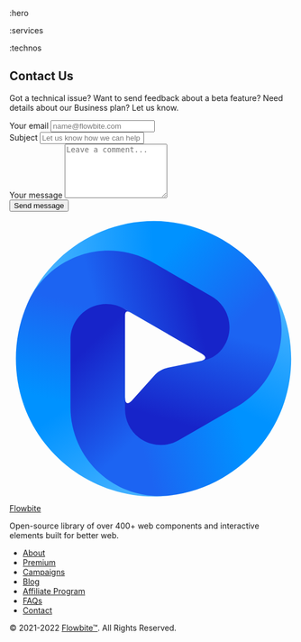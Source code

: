 :hero

:services

:technos

<section>
  <div class="py-8 lg:py-16 px-4 mx-auto max-w-screen-md">
      <h2 class="mb-4 text-4xl tracking-tight font-extrabold text-center text-gray-900 dark:text-white">Contact Us</h2>
      <p class="mb-8 lg:mb-16 font-light text-center text-gray-500 dark:text-gray-400 sm:text-xl">Got a technical issue? Want to send feedback about a beta feature? Need details about our Business plan? Let us know.</p>
      <form action="#" class="space-y-8">
          <div>
              <label for="email" class="block mb-2 text-sm font-medium text-gray-900 dark:text-gray-300">Your email</label>
              <input type="email" id="email" class="shadow-sm bg-gray-50 border border-gray-300 text-gray-900 text-sm rounded-lg focus:ring-primary-500 focus:border-primary-500 block w-full p-2.5 dark:bg-gray-700 dark:border-gray-600 dark:placeholder-gray-400 dark:text-white dark:focus:ring-primary-500 dark:focus:border-primary-500 dark:shadow-sm-light" placeholder="name@flowbite.com" required>
          </div>
          <div>
              <label for="subject" class="block mb-2 text-sm font-medium text-gray-900 dark:text-gray-300">Subject</label>
              <input type="text" id="subject" class="block p-3 w-full text-sm text-gray-900 bg-gray-50 rounded-lg border border-gray-300 shadow-sm focus:ring-primary-500 focus:border-primary-500 dark:bg-gray-700 dark:border-gray-600 dark:placeholder-gray-400 dark:text-white dark:focus:ring-primary-500 dark:focus:border-primary-500 dark:shadow-sm-light" placeholder="Let us know how we can help you" required>
          </div>
          <div class="sm:col-span-2">
              <label for="message" class="block mb-2 text-sm font-medium text-gray-900 dark:text-gray-400">Your message</label>
              <textarea id="message" rows="6" class="block p-2.5 w-full text-sm text-gray-900 bg-gray-50 rounded-lg shadow-sm border border-gray-300 focus:ring-primary-500 focus:border-primary-500 dark:bg-gray-700 dark:border-gray-600 dark:placeholder-gray-400 dark:text-white dark:focus:ring-primary-500 dark:focus:border-primary-500" placeholder="Leave a comment..."></textarea>
          </div>
          <button type="submit" class="py-3 px-5 text-sm font-medium text-center text-white rounded-lg bg-primary-700 sm:w-fit hover:bg-primary-800 focus:ring-4 focus:outline-none focus:ring-primary-300 dark:bg-primary-600 dark:hover:bg-primary-700 dark:focus:ring-primary-800">Send message</button>
      </form>
  </div>
</section>
<footer class="p-4 md:p-8 lg:p-10">
  <div class="mx-auto max-w-screen-xl text-center">
      <a href="#" class="flex justify-center items-center text-2xl font-semibold text-gray-900 dark:text-white">
          <svg class="mr-2 h-8" viewBox="0 0 33 33" fill="none" xmlns="http://www.w3.org/2000/svg">
              <path d="M25.2696 13.126C25.1955 13.6364 24.8589 14.3299 24.4728 14.9328C23.9856 15.6936 23.2125 16.2264 22.3276 16.4114L18.43 17.2265C17.8035 17.3575 17.2355 17.6853 16.8089 18.1621L14.2533 21.0188C13.773 21.5556 13.4373 21.4276 13.4373 20.7075C13.4315 20.7342 12.1689 23.9903 15.5149 25.9202C16.8005 26.6618 18.6511 26.3953 19.9367 25.6538L26.7486 21.7247C29.2961 20.2553 31.0948 17.7695 31.6926 14.892C31.7163 14.7781 31.7345 14.6639 31.7542 14.5498L25.2696 13.126Z" fill="url(#paint0_linear_11430_22515)"/><path d="M23.5028 9.20133C24.7884 9.94288 25.3137 11.0469 25.3137 12.53C25.3137 12.7313 25.2979 12.9302 25.2694 13.1261L28.0141 14.3051L31.754 14.5499C32.2329 11.7784 31.2944 8.92561 29.612 6.65804C28.3459 4.9516 26.7167 3.47073 24.7581 2.34097C23.167 1.42325 21.5136 0.818599 19.8525 0.486816L17.9861 2.90382L17.3965 5.67918L23.5028 9.20133Z" fill="url(#paint1_linear_11430_22515)"/><path d="M1.5336 11.2352C1.5329 11.2373 1.53483 11.238 1.53556 11.2358C1.67958 10.8038 1.86018 10.3219 2.08564 9.80704C3.26334 7.11765 5.53286 5.32397 8.32492 4.40943C11.117 3.49491 14.1655 3.81547 16.7101 5.28323L17.3965 5.67913L19.8525 0.486761C12.041 -1.07341 4.05728 3.51588 1.54353 11.2051C1.54233 11.2087 1.53796 11.2216 1.5336 11.2352Z" fill="url(#paint2_linear_11430_22515)"/><path d="M19.6699 25.6538C18.3843 26.3953 16.8003 26.3953 15.5147 25.6538C15.3402 25.5531 15.1757 25.4399 15.0201 25.3174L12.7591 26.8719L10.8103 30.0209C12.9733 31.821 15.7821 32.3997 18.589 32.0779C20.7013 31.8357 22.7995 31.1665 24.7582 30.0368C26.3492 29.1191 27.7 27.9909 28.8182 26.7195L27.6563 23.8962L25.7762 22.1316L19.6699 25.6538Z" fill="url(#paint3_linear_11430_22515)"/><path d="M15.0201 25.3175C14.0296 24.5373 13.4371 23.3406 13.4371 22.0588V21.931V11.2558C13.4371 10.6521 13.615 10.5494 14.1384 10.8513C13.3323 10.3864 11.4703 8.79036 9.17118 10.1165C7.88557 10.858 6.8269 12.4949 6.8269 13.978V21.8362C6.8269 24.775 8.34906 27.8406 10.5445 29.7966C10.6313 29.874 10.7212 29.9469 10.8103 30.0211L15.0201 25.3175Z" fill="url(#paint4_linear_11430_22515)"/><path d="M28.6604 5.49565C28.6589 5.49395 28.6573 5.49532 28.6589 5.49703C28.9613 5.83763 29.2888 6.23485 29.6223 6.68734C31.3648 9.05099 32.0158 12.0447 31.4126 14.9176C30.8093 17.7906 29.0071 20.2679 26.4625 21.7357L25.7761 22.1316L28.8181 26.7195C34.0764 20.741 34.09 11.5388 28.6815 5.51929C28.6789 5.51641 28.67 5.50622 28.6604 5.49565Z" fill="url(#paint5_linear_11430_22515)"/><path d="M7.09355 13.978C7.09354 12.4949 7.88551 11.1244 9.17113 10.3829C9.34564 10.2822 9.52601 10.1965 9.71002 10.1231L9.49304 7.38962L7.96861 4.26221C5.32671 5.23364 3.1897 7.24125 2.06528 9.83067C1.2191 11.7793 0.75001 13.9294 0.75 16.1888C0.75 18.0243 1.05255 19.7571 1.59553 21.3603L4.62391 21.7666L7.09355 21.0223V13.978Z" fill="url(#paint6_linear_11430_22515)"/><path d="M9.71016 10.1231C10.8817 9.65623 12.2153 9.74199 13.3264 10.3829L13.4372 10.4468L22.3326 15.5777C22.9566 15.9376 22.8999 16.2918 22.1946 16.4392L22.7078 16.332C23.383 16.1908 23.9999 15.8457 24.4717 15.3428C25.2828 14.4782 25.5806 13.4351 25.5806 12.5299C25.5806 11.0468 24.7886 9.67634 23.503 8.93479L16.6911 5.00568C14.1436 3.53627 11.0895 3.22294 8.29622 4.14442C8.18572 4.18087 8.07756 4.2222 7.96875 4.26221L9.71016 10.1231Z" fill="url(#paint7_linear_11430_22515)"/><path d="M20.0721 31.8357C20.0744 31.8352 20.0739 31.8332 20.0717 31.8337C19.6252 31.925 19.1172 32.0097 18.5581 32.0721C15.638 32.3978 12.7174 31.4643 10.5286 29.5059C8.33986 27.5474 7.09347 24.7495 7.09348 21.814L7.09347 21.0222L1.59546 21.3602C4.1488 28.8989 12.1189 33.5118 20.0411 31.8421C20.0449 31.8413 20.0582 31.8387 20.0721 31.8357Z" fill="url(#paint8_linear_11430_22515)"/>
              <defs>
              <linearGradient id="paint0_linear_11430_22515" x1="20.8102" y1="23.9532" x2="23.9577" y2="12.9901" gradientUnits="userSpaceOnUse"><stop stop-color="#1724C9"/><stop offset="1" stop-color="#1C64F2"/></linearGradient>
              <linearGradient id="paint1_linear_11430_22515" x1="28.0593" y1="10.5837" x2="19.7797" y2="2.33321" gradientUnits="userSpaceOnUse"><stop stop-color="#1C64F2"/><stop offset="1" stop-color="#0092FF"/></linearGradient>
              <linearGradient id="paint2_linear_11430_22515" x1="16.9145" y1="5.2045" x2="4.42432" y2="5.99375" gradientUnits="userSpaceOnUse"><stop stop-color="#0092FF"/><stop offset="1" stop-color="#45B2FF"/></linearGradient>
              <linearGradient id="paint3_linear_11430_22515" x1="16.0698" y1="28.846" x2="27.2866" y2="25.8192" gradientUnits="userSpaceOnUse"><stop stop-color="#1C64F2"/><stop offset="1" stop-color="#0092FF"/></linearGradient>
              <linearGradient id="paint4_linear_11430_22515" x1="8.01881" y1="15.8661" x2="15.9825" y2="24.1181" gradientUnits="userSpaceOnUse"><stop stop-color="#1724C9"/><stop offset="1" stop-color="#1C64F2"/></linearGradient>
              <linearGradient id="paint5_linear_11430_22515" x1="26.2004" y1="21.8189" x2="31.7569" y2="10.6178" gradientUnits="userSpaceOnUse"><stop stop-color="#0092FF"/><stop offset="1" stop-color="#45B2FF"/></linearGradient>
              <linearGradient id="paint6_linear_11430_22515" x1="6.11387" y1="9.31427" x2="3.14054" y2="20.4898" gradientUnits="userSpaceOnUse"><stop stop-color="#1C64F2"/><stop offset="1" stop-color="#0092FF"/></linearGradient>
              <linearGradient id="paint7_linear_11430_22515" x1="21.2932" y1="8.78271" x2="10.4278" y2="11.488" gradientUnits="userSpaceOnUse"><stop stop-color="#1724C9"/><stop offset="1" stop-color="#1C64F2"/></linearGradient>
              <linearGradient id="paint8_linear_11430_22515" x1="7.15667" y1="21.5399" x2="14.0824" y2="31.9579" gradientUnits="userSpaceOnUse"><stop stop-color="#0092FF"/><stop offset="1" stop-color="#45B2FF"/></linearGradient>
              </defs>
          </svg>
          Flowbite    
      </a>
      <p class="my-6 text-gray-500 dark:text-gray-400">Open-source library of over 400+ web components and interactive elements built for better web.</p>
      <ul class="flex flex-wrap justify-center items-center mb-6 text-gray-900 dark:text-white">
          <li>
              <a href="#" class="mr-4 hover:underline md:mr-6 ">About</a>
          </li>
          <li>
              <a href="#" class="mr-4 hover:underline md:mr-6">Premium</a>
          </li>
          <li>
              <a href="#" class="mr-4 hover:underline md:mr-6 ">Campaigns</a>
          </li>
          <li>
              <a href="#" class="mr-4 hover:underline md:mr-6">Blog</a>
          </li>
          <li>
              <a href="#" class="mr-4 hover:underline md:mr-6">Affiliate Program</a>
          </li>
          <li>
              <a href="#" class="mr-4 hover:underline md:mr-6">FAQs</a>
          </li>
          <li>
              <a href="#" class="mr-4 hover:underline md:mr-6">Contact</a>
          </li>
      </ul>
      <span class="text-sm text-gray-500 sm:text-center dark:text-gray-400">© 2021-2022 <a href="#" class="hover:underline">Flowbite™</a>. All Rights Reserved.</span>
  </div>
</footer>
